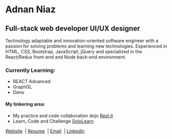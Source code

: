 <h1>Adnan Niaz</h1>
<h2>Full-stack web developer UI/UX designer</h2>
<p>
    Technology adaptable and innovation-oriented software engineer with a passion for solving problems and learning new
    technologies. Experienced in HTML, CSS, Bootstrap, JavaScript, jQuery and specialized in the React/Redux front-end
    and Node back-end environment.
</p>
<h3>Currently Learning:</h3>
<ul>
    <li>REACT Advanced</li>
    <li>GraphGL</li>
    <li>Deno</li>
</ul>

<h4>My tinkering area:</h4>
<ul>
    <li>My practice and code collaboration dojo <a href="https://repl.it/@adnanniaz">Repl.it </a></li>
    <li>Learn, Code and Challenge <a href="https://www.sololearn.com/Profile/383429">SoloLearn </a></li>
</ul>
<p>
    <a href="https://www.sanistudio.online">Website</a>&nbsp;&nbsp;|
    <a href="https://drive.google.com/open?id=1Kd3K2eCeDBLFDuSfHqVtPW3C3ACL7ueC">Resume</a>&nbsp;&nbsp;|
    <a href="adnanniaz77@yahoo.com">Email</a>&nbsp;&nbsp;|
    <a href="https://www.linkedin.com/in/adnanniaz77/">LinkedIn</a>
</p>&nbsp;
</p>